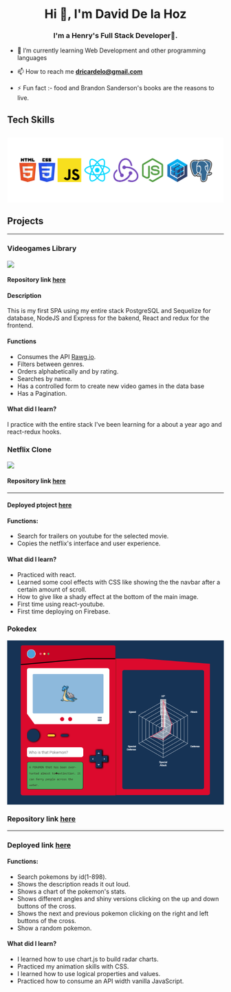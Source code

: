 <h1 align="center">Hi 👋, I'm David De la Hoz</h1>
<h3 align="center">I'm a Henry's Full Stack Developer🌟.</h3>

- 🌱 I’m currently learning Web Development and other programming languages

- 📫 How to reach me **dricardelo@gmail.com**

- ⚡ Fun fact :- food and Brandon Sanderson's books are the reasons to live.

## Tech Skills

## <img align="center" src="./assets/Technologies.png"/>

## Projects

---

### Videogames Library

<img align="center" src="./assets/Mi video.gif">

#### Repository link [here](https://github.com/Daviddlh1/Videogames-library-app)

#### Description

This is my first SPA using my entire stack PostgreSQL and Sequelize for database, NodeJS and Express for the bakend, React and redux for the frontend.

#### Functions

- Consumes the API [Rawg.io](https://rawg.io/apidocs).
- Filters between genres.
- Orders alphabetically and by rating.
- Searches by name.
- Has a controlled form to create new video games in the data base
- Has a Pagination.

#### What did I learn?

I practice with the entire stack I've been learning for a about a year ago and react-redux hooks.

### Netflix Clone

<img align="center" src="./assets/Netflix-clone.gif">

#### Repository link [here](https://github.com/Daviddlh1/Netflix-clone)

---

#### Deployed ptoject [here](https://netflix-clone-19504.web.app/)

#### Functions:

- Search for trailers on youtube for the selected movie.
- Copies the netflix's interface and user experience.

#### What did I learn?

- Practiced with react.
- Learned some cool effects with CSS like showing the the navbar after a certain amount of scroll.
- How to give like a shady effect at the bottom of the main image.
- First time using react-youtube.
- First time deploying on Firebase.

### Pokedex

<img align="center" src="./assets/Pokedex.PNG"/>

### Repository link [here](https://github.com/Daviddlh1/Pokedex)

---

### Deployed link [here](https://daviddlh1.github.io/Pokedex/)

#### Functions:

- Search pokemons by id(1-898).
- Shows the description reads it out loud.
- Shows a chart of the pokemon's stats.
- Shows different angles and shiny versions clicking on the up and down buttons of the cross.
- Shows the next and previous pokemon clicking on the right and left buttons of the cross.
- Show a random pokemon.

#### What did I learn?

- I learned how to use chart.js to build radar charts.
- Practiced my animation skills with CSS.
- I learned how to use logical properties and values.
- Practiced how to consume an API width vanilla JavaScript.
